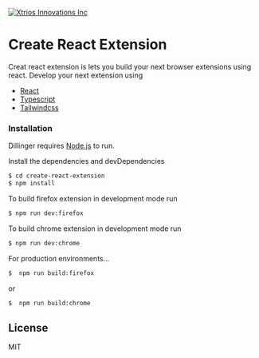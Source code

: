 [![Xtrios Innovations Inc](https://www.xtrios.com/assets/images/favicon/favicon-32x32.png)](https://www.xtrios.com/)

# Create React Extension

Creat react extension is lets you build your next browser extensions using
react. Develop your next extension using

- [React](https://www.reactjs.org/)
- [Typescript](https://www.typescriptlang.org/)
- [Tailwindcss](https://www.tailwindcss.com/)

### Installation

Dillinger requires [Node.js](https://nodejs.org/) to run.

Install the dependencies and devDependencies

```sh
$ cd create-react-extension
$ npm install
```

To build firefox extension in development mode run

```sh
$ npm run dev:firefox
```

To build chrome extension in development mode run

```sh
$ npm run dev:chrome
```

For production environments...

```sh
$  npm run build:firefox
```

or

```sh
$  npm run build:chrome
```

## License

MIT
